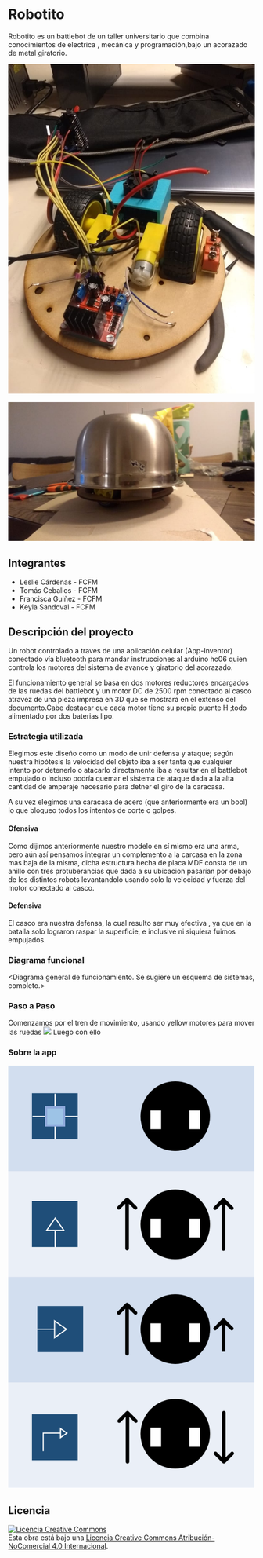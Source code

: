 
# Robotito
Robotito es un battlebot de un taller  universitario que combina conocimientos de electrica , mecánica y programación,bajo un acorazado de metal giratorio.

![ Piso inferior](/multimedia/robotito2.jpeg)

![Exterior](/multimedia/robotito1.jpeg)


## Integrantes
- Leslie Cárdenas - FCFM
- Tomás Ceballos - FCFM
- Francisca Guiñez - FCFM
- Keyla Sandoval - FCFM


## Descripción del proyecto

Un robot controlado a traves de una aplicación celular (App-Inventor) conectado vía bluetooth para mandar instrucciones al arduino hc06 quien controla los motores del sistema de avance y giratorio del acorazado.

El funcionamiento general se basa en dos motores reductores  encargados de las ruedas del battlebot y un motor DC de 2500 rpm conectado al casco atravez de una pieza impresa en 3D que se mostrará en el extenso del documento.Cabe destacar que cada motor tiene su propio puente H ;todo alimentado por dos baterias lipo.

### Estrategia utilizada
Elegimos este diseño como un modo de unir defensa y ataque; según nuestra hipótesis la velocidad del objeto iba a ser tanta que cualquier intento por detenerlo o atacarlo directamente iba a resultar en el battlebot empujado o incluso podría quemar el sistema de ataque  dada a la alta cantidad de amperaje necesario para detner el giro de la caracasa.

A su vez elegimos una caracasa de acero (que anteriormente era un bool) lo que bloqueo todos los intentos de corte o golpes.
#### Ofensiva
Como dijimos anteriormente nuestro modelo en sí mismo era una arma, pero aún así pensamos integrar un complemento a la carcasa en la zona mas baja de la misma, dicha estructura hecha de placa MDF consta de un anillo con tres protuberancias que dada a su ubicacion pasarían por debajo de los distintos robots levantandolo usando solo la velocidad y fuerza del motor conectado al casco.

#### Defensiva
El casco era nuestra defensa, la cual resulto ser muy efectiva , ya que en la batalla solo lograron raspar la superficie, e inclusive ni siquiera fuimos empujados.


### Diagrama funcional
<Diagrama general de funcionamiento. Se sugiere un esquema de sistemas, completo.>

###  Paso a Paso
Comenzamos por el tren de movimiento, usando yellow motores para mover las ruedas
![ ](/multimedia/rueda.jpeg)
Luego con ello 


### Sobre la app

![Tabla Explicativa](/multimedia/tabla_botones.png)

## Licencia
<a rel="license" href="http://creativecommons.org/licenses/by-nc/4.0/"><img alt="Licencia Creative Commons" style="border-width:0" src="https://i.creativecommons.org/l/by-nc/4.0/88x31.png" /></a><br />Esta obra está bajo una <a rel="license" href="http://creativecommons.org/licenses/by-nc/4.0/">Licencia Creative Commons Atribución-NoComercial 4.0 Internacional</a>.
